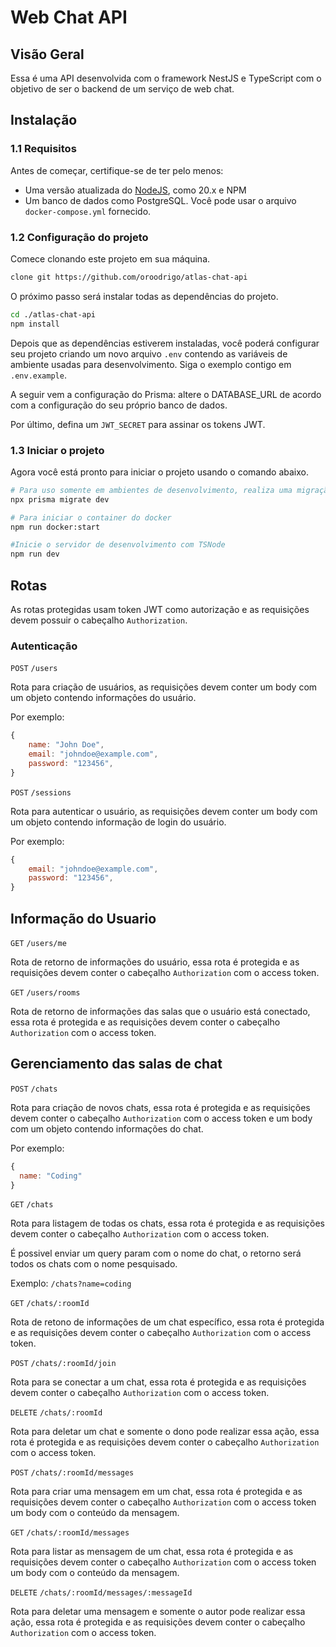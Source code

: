 # Web Chat API

##  Visão Geral

Essa é uma API desenvolvida com o framework NestJS e TypeScript com o objetivo de ser o backend de um serviço de web chat.

## Instalação 

### 1.1 Requisitos

Antes de começar, certifique-se de ter pelo menos:

- Uma versão atualizada do [NodeJS](https://nodejs.org/), como 20.x e NPM
- Um banco de dados como PostgreSQL. Você pode usar o arquivo `docker-compose.yml` fornecido.

### 1.2 Configuração do projeto

Comece clonando este projeto em sua máquina.

``` sh
clone git https://github.com/oroodrigo/atlas-chat-api
```

O próximo passo será instalar todas as dependências do projeto.

```sh
cd ./atlas-chat-api
npm install
```

Depois que as dependências estiverem instaladas, você poderá configurar seu projeto criando um novo arquivo `.env` contendo as variáveis ​​de ambiente usadas para desenvolvimento. Siga o exemplo contigo em `.env.example`.

A seguir vem a configuração do Prisma: altere o DATABASE_URL de acordo com a configuração do seu próprio banco de dados.

Por último, defina um `JWT_SECRET` para assinar os tokens JWT.

### 1.3 Iniciar o projeto

Agora você está pronto para iniciar o projeto usando o comando abaixo.

```sh
# Para uso somente em ambientes de desenvolvimento, realiza uma migração Prisma
npx prisma migrate dev

# Para iniciar o container do docker
npm run docker:start

#Inicie o servidor de desenvolvimento com TSNode
npm run dev
```

## Rotas 

As rotas protegidas usam token JWT como autorização e as requisições devem possuir o cabeçalho `Authorization`.

### Autenticação

`POST` `/users`

Rota para criação de usuários, as requisições devem conter um body com um objeto contendo informações do usuário.

Por exemplo: 
```javascript
{
    name: "John Doe",
    email: "johndoe@example.com",
    password: "123456",
}
```

`POST` `/sessions`

Rota para autenticar o usuário, as requisições devem conter um body com um objeto contendo informação de login do usuário.

Por exemplo: 
```javascript
{
    email: "johndoe@example.com",
    password: "123456",
}
```

## Informação do Usuario

`GET` `/users/me`

Rota de retorno de informações do usuário, essa rota é protegida e as requisições devem conter o cabeçalho `Authorization` com o access token.

`GET` `/users/rooms`

Rota de retorno de informações das salas que o usuário está conectado, essa rota é protegida e as requisições devem conter o cabeçalho `Authorization` com o access token.

## Gerenciamento das salas de chat

`POST` `/chats`

Rota para criação de novos chats, essa rota é protegida e as requisições devem conter o cabeçalho `Authorization` com o access token e um body com um objeto contendo informações do chat.

Por exemplo: 
```javascript
{
  name: "Coding"      
}
```

`GET` `/chats`

Rota para listagem de todas os chats, essa rota é protegida e as requisições devem conter o cabeçalho `Authorization` com o access token.

É possivel enviar um query param com o nome do chat, o retorno será todos os chats com o nome pesquisado.

Exemplo: `/chats?name=coding`

`GET` `/chats/:roomId`

Rota de retono de informações de um chat específico, essa rota é protegida e as requisições devem conter o cabeçalho `Authorization` com o access token.

`POST` `/chats/:roomId/join`

Rota para se conectar a um chat, essa rota é protegida e as requisições devem conter o cabeçalho `Authorization` com o access token.

`DELETE` `/chats/:roomId`

Rota para deletar um chat e somente o dono pode realizar essa ação, essa rota é protegida e as requisições devem conter o cabeçalho `Authorization` com o access token.

`POST` `/chats/:roomId/messages`

Rota para criar uma mensagem em um chat, essa rota é protegida e as requisições devem conter o cabeçalho `Authorization` com o access token um body com o conteúdo da mensagem.

`GET` `/chats/:roomId/messages`

Rota para listar as mensagem de um chat, essa rota é protegida e as requisições devem conter o cabeçalho `Authorization` com o access token um body com o conteúdo da mensagem.

`DELETE` `/chats/:roomId/messages/:messageId`

Rota para deletar uma mensagem e somente o autor pode realizar essa ação, essa rota é protegida e as requisições devem conter o cabeçalho `Authorization` com o access token.

